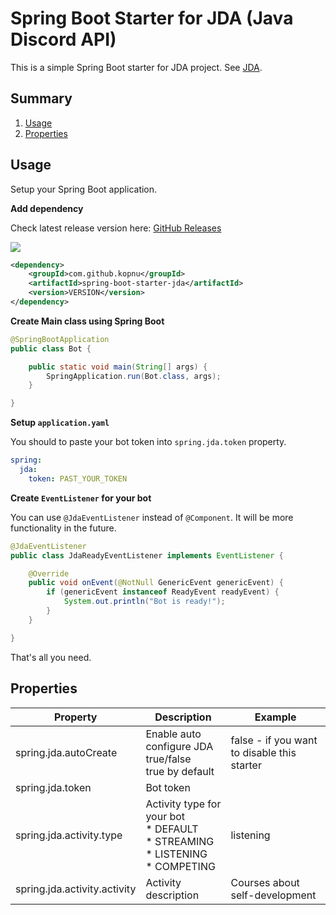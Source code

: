 # Spring Boot Starter for JDA (Java Discord API)

This is a simple Spring Boot starter for JDA project. See [JDA](https://github.com/DV8FromTheWorld/JDA).

## Summary

1. [Usage](#Usage)
2. [Properties](#Properties)

## Usage

Setup your Spring Boot application.

**Add dependency**

Check latest release version here: [GitHub Releases](https://github.com/Kopnu/spring-boot-starter-jda/releases)

[![](https://jitpack.io/v/Kopnu/spring-boot-starter-jda.svg)](https://jitpack.io/#Kopnu/spring-boot-starter-jda)

```xml
<dependency>
    <groupId>com.github.kopnu</groupId>
    <artifactId>spring-boot-starter-jda</artifactId>
    <version>VERSION</version>
</dependency>
```

**Create Main class using Spring Boot**
```java
@SpringBootApplication
public class Bot {

    public static void main(String[] args) {
        SpringApplication.run(Bot.class, args);
    }

}
```
**Setup `application.yaml`**

You should to paste your bot token into `spring.jda.token` property.

```yaml
spring:
  jda:
    token: PAST_YOUR_TOKEN
```

**Create `EventListener` for your bot**

You can use `@JdaEventListener` instead of `@Component`. It will be more functionality in the future.

```java
@JdaEventListener
public class JdaReadyEventListener implements EventListener {

    @Override
    public void onEvent(@NotNull GenericEvent genericEvent) {
        if (genericEvent instanceof ReadyEvent readyEvent) {
            System.out.println("Bot is ready!");
        }
    }

}
```

That's all you need.

## Properties

|Property|Description|Example|
|----------------------------|-----------------------|-----------------------|
|spring.jda.autoCreate       | Enable auto configure JDA<br/>true/false<br/>true by default|false - if you want to disable this starter|
|spring.jda.token            | Bot token | |
|spring.jda.activity.type    | Activity type for your bot<br/>* DEFAULT<br/>* STREAMING<br/>* LISTENING<br/>* COMPETING|listening|
|spring.jda.activity.activity| Activity description |Courses about self-development|

